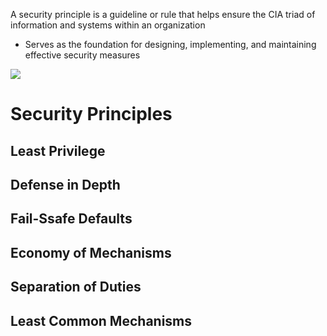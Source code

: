 A security principle is a guideline or rule that helps ensure the CIA triad of information and systems within an organization

* Serves as the foundation for designing, implementing, and maintaining effective security measures

![](https://github.com/JonmarCorpuz/SecondBrain/blob/main/Assets/Whitespace.png)

# Security Principles

## Least Privilege

## Defense in Depth

## Fail-Ssafe Defaults

## Economy of Mechanisms

## Separation of Duties

## Least Common Mechanisms
